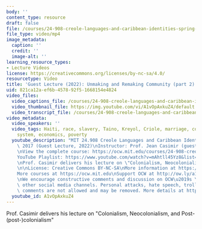 ```yaml
---
body: ''
content_type: resource
draft: false
file: /courses/24-908-creole-languages-and-caribbean-identities-spring-2017/24908-s22-part-2-version-3_360p_16_9.mp4
file_type: video/mp4
image_metadata:
  caption: ''
  credit: ''
  image-alt: ''
learning_resource_types:
- Lecture Videos
license: https://creativecommons.org/licenses/by-nc-sa/4.0/
resourcetype: Video
title: 'Guest Lecture (2022): Unmaking and Remaking Community (part 2)'
uid: 821ca12a-ef6b-4578-92f5-1668154e4824
video_files:
  video_captions_file: /courses/24-908-creole-languages-and-caribbean-identities-spring-2017/1ieTChz0Ar8f4tf3D7HL9092FpcWPiPOR_transcript.webvtt
  video_thumbnail_file: https://img.youtube.com/vi/A1vOpAxkuZ4/default.jpg
  video_transcript_file: /courses/24-908-creole-languages-and-caribbean-identities-spring-2017/1ieTChz0Ar8f4tf3D7HL9092FpcWPiPOR_transcript.pdf
video_metadata:
  video_speakers: ''
  video_tags: Haiti, race, slavery, Taino, Kreyol, Criole, marriage, counter-plantation
    system, economics, poverty
  youtube_description: "MIT 24.908 Creole Languages and Caribbean Identities, Spring\
    \ 2017 (Guest Lecture, 2022)\nInstructor: Prof. Jean Casimir (guest lecturer)\n\
    \nView the complete course: https://ocw.mit.edu/courses/24-908-creole-languages-and-caribbean-identities-spring-2017/\n\
    YouTube Playlist: https://www.youtube.com/watch?v=mAhtll45Yz8&list=PLUl4u3cNGP62-sHzh435NhKGnwOkPYk36\n\
    \nProf. Casimir delivers his lecture on \"Colonialism, Neocolonialism, and Post-(post-)colonialism\"\
    \n\nLicense: Creative Commons BY-NC-SA\nMore information at https://ocw.mit.edu/terms\n\
    More courses at https://ocw.mit.edu\nSupport OCW at http://ow.ly/a1If50zVRlQ\n\
    \nWe encourage constructive comments and discussion on OCW\u2019s YouTube and\
    \ other social media channels. Personal attacks, hate speech, trolling, and inappropriate\
    \ comments are not allowed and may be removed. More details at https://ocw.mit.edu/comments."
  youtube_id: A1vOpAxkuZ4
---
```

Prof. Casimir delivers his lecture on "Colonialism, Neocolonialism, and Post-(post-)colonialism"